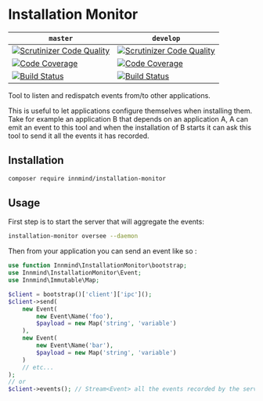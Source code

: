 # Installation Monitor

| `master` | `develop` |
|----------|-----------|
| [![Scrutinizer Code Quality](https://scrutinizer-ci.com/g/Innmind/InstallationMonitor/badges/quality-score.png?b=master)](https://scrutinizer-ci.com/g/Innmind/InstallationMonitor/?branch=master) | [![Scrutinizer Code Quality](https://scrutinizer-ci.com/g/Innmind/InstallationMonitor/badges/quality-score.png?b=develop)](https://scrutinizer-ci.com/g/Innmind/InstallationMonitor/?branch=develop) |
| [![Code Coverage](https://scrutinizer-ci.com/g/Innmind/InstallationMonitor/badges/coverage.png?b=master)](https://scrutinizer-ci.com/g/Innmind/InstallationMonitor/?branch=master) | [![Code Coverage](https://scrutinizer-ci.com/g/Innmind/InstallationMonitor/badges/coverage.png?b=develop)](https://scrutinizer-ci.com/g/Innmind/InstallationMonitor/?branch=develop) |
| [![Build Status](https://scrutinizer-ci.com/g/Innmind/InstallationMonitor/badges/build.png?b=master)](https://scrutinizer-ci.com/g/Innmind/InstallationMonitor/build-status/master) | [![Build Status](https://scrutinizer-ci.com/g/Innmind/InstallationMonitor/badges/build.png?b=develop)](https://scrutinizer-ci.com/g/Innmind/InstallationMonitor/build-status/develop) |

Tool to listen and redispatch events from/to other applications.

This is useful to let applications configure themselves when installing them. Take for example an application B that depends on an application A, A can emit an event to this tool and when the installation of B starts it can ask this tool to send it all the events it has recorded.

## Installation

```sh
composer require innmind/installation-monitor
```

## Usage

First step is to start the server that will aggregate the events:

```sh
installation-monitor oversee --daemon
```

Then from your application you can send an event like so :

```php
use function Innmind\InstallationMonitor\bootstrap;
use Innmind\InstallationMonitor\Event;
use Innmind\Immutable\Map;

$client = bootstrap()['client']['ipc']();
$client->send(
    new Event(
        new Event\Name('foo'),
        $payload = new Map('string', 'variable')
    ),
    new Event(
        new Event\Name('bar'),
        $payload = new Map('string', 'variable')
    )
    // etc...
);
// or
$client->events(); // Stream<Event> all the events recorded by the server
```
